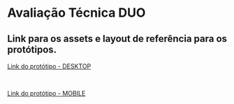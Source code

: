 # Avaliação Técnica DUO
## Link para os assets e layout de referência para os protótipos.

[Link do protótipo - DESKTOP](https://xd.adobe.com/view/dd0af4be-1c65-40c1-aed8-0f1f7c763ba0-8859/)

<br/>

[Link do protótipo - MOBILE](https://xd.adobe.com/view/268c5920-7b07-469d-acb2-4ec5f9497787-73df/)
